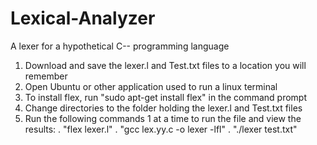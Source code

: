 # Lexical-Analyzer
A lexer for a hypothetical C-- programming language

1. Download and save the lexer.l and Test.txt files to a location you will remember
2. Open Ubuntu or other application used to run a linux terminal
3. To install flex, run "sudo apt-get install flex" in the command prompt
4. Change directories to the folder holding the lexer.l and Test.txt files
5. Run the following commands 1 at a time to run the file and view the results:
   . "flex lexer.l"
   . "gcc lex.yy.c -o lexer -lfl"
   . "./lexer test.txt"
